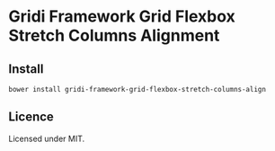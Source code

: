 # Gridi Framework Grid Flexbox Stretch Columns Alignment

## Install
`bower install gridi-framework-grid-flexbox-stretch-columns-align`

## Licence

Licensed under MIT.
